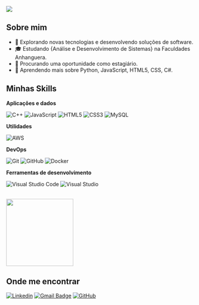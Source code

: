 ![](https://komarev.com/ghpvc/?username=iuricode&color=006bed)

## Sobre mim

- 🤔 Explorando novas tecnologias e desenvolvendo soluções de software.
- 🎓 Estudando {Análise e Desenvolvimento de Sistemas} na Faculdades Anhanguera.
- 💼 Procurando uma oportunidade como estagiário.
- 🌱 Aprendendo mais sobre Python, JavaScript, HTML5, CSS, C#.

## Minhas Skills

**Aplicações e dados**

![C++](https://img.shields.io/badge/c++-%2300599C.svg?style=for-the-badge&logo=c%2B%2B&logoColor=white)
![JavaScript](https://img.shields.io/badge/javascript-%23323330.svg?style=for-the-badge&logo=javascript&logoColor=%23F7DF1E)
![HTML5](https://img.shields.io/badge/html5-%23E34F26.svg?style=for-the-badge&logo=html5&logoColor=white)
![CSS3](https://img.shields.io/badge/css3-%231572B6.svg?style=for-the-badge&logo=css3&logoColor=white)
![MySQL](https://img.shields.io/badge/mysql-%2300f.svg?style=for-the-badge&logo=mysql&logoColor=white)

**Utilidades**

![AWS](https://img.shields.io/badge/AWS-%23FF9900.svg?style=for-the-badge&logo=amazon-aws&logoColor=white)

**DevOps**

![Git](https://img.shields.io/badge/git-%23F05033.svg?style=for-the-badge&logo=git&logoColor=white)
![GitHub](https://img.shields.io/badge/github-%23121011.svg?style=for-the-badge&logo=github&logoColor=white)
![Docker](https://img.shields.io/badge/docker-%230db7ed.svg?style=for-the-badge&logo=docker&logoColor=white)

**Ferramentas de desenvolvimento**

![Visual Studio Code](https://img.shields.io/badge/Visual%20Studio%20Code-0078d7.svg?style=for-the-badge&logo=visual-studio-code&logoColor=white)
![Visual Studio](https://img.shields.io/badge/Visual%20Studio-5C2D91.svg?style=for-the-badge&logo=visual-studio&logoColor=white)

<br/>

<a href="https://github.com/matheus-assilva" title="Perfil do Matheus">
  <img height="180em" src="https://github-readme-stats.vercel.app/api?username=matheus-assilva&theme=dracula&show_icons=true" />
</a>

## Onde me encontrar

[![Linkedin](https://img.shields.io/badge/-Matheus-blue?style=flat-square&logo=Linkedin&logoColor=white&link=https://www.linkedin.com/in/matheus-assilva/)](https://www.linkedin.com/in/matheus-assilva/)
[![Gmail Badge](https://img.shields.io/badge/-matheusaugustosouza9@gmail.com-006bed?style=flat-square&logo=Gmail&logoColor=white&link=mailto:matheusaugustosouza9@gmail.com)](mailto:matheusaugustosouza9@gmail.com)
[![GitHub](https://img.shields.io/github/followers/matheus-assilva?label=follow&style=social)](https://github.com/matheus-assilva)
